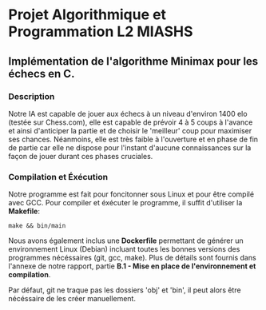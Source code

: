 # Projet Algorithmique et Programmation L2 MIASHS

## Implémentation de l'algorithme Minimax pour les échecs en C.

### Description

Notre IA est capable de jouer aux échecs à un niveau d'environ 1400 elo (testée sur Chess.com), elle est capable de prévoir 4 à 5 coups à l'avance
et ainsi d'anticiper la partie et de choisir le 'meilleur' coup pour maximiser ses chances. Néanmoins, elle est très faible à l'ouverture et en phase
de fin de partie car elle ne dispose pour l'instant d'aucune connaissances sur la façon de jouer durant ces phases cruciales.

### Compilation et Éxécution

Notre programme est fait pour foncitonner sous Linux et pour être compilé avec GCC. Pour compiler et éxécuter le programme, 
il suffit d'utiliser la **Makefile**:

    make && bin/main

Nous avons également inclus une **Dockerfile** permettant de générer un environnement Linux (Debian) incluant toutes les bonnes versions des 
programmes nécéssaires (git, gcc, make). Plus de détails sont fournis dans l'annexe de notre rapport, partie
 **B.1 - Mise en place de l'environnement et compilation**.

Par défaut, git ne traque pas les dossiers 'obj' et 'bin', il peut alors être nécéssaire de les créer manuellement.
